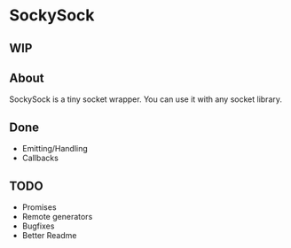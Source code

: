 # SockySock
## WIP

## About
SockySock is a tiny socket wrapper. You can use it with any socket library.

## Done
- Emitting/Handling
- Callbacks

## TODO
- Promises
- Remote generators
- Bugfixes
- Better Readme
